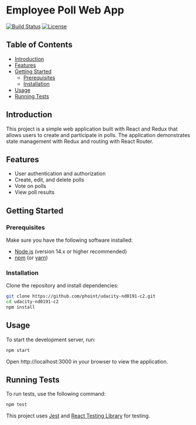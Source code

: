 # Employee Poll Web App

[![Build Status](https://img.shields.io/badge/build-passing-brightgreen)](https://github.com/yourusername/projectname)
[![License](https://img.shields.io/badge/license-MIT-blue.svg)](LICENSE)

## Table of Contents

- [Introduction](#introduction)
- [Features](#features)
- [Getting Started](#getting-started)
  - [Prerequisites](#prerequisites)
  - [Installation](#installation)
- [Usage](#usage)
- [Running Tests](#running-tests)

## Introduction

This project is a simple web application built with React and Redux that allows users to create and participate in polls. The application demonstrates state management with Redux and routing with React Router.

## Features

- User authentication and authorization
- Create, edit, and delete polls
- Vote on polls
- View poll results

## Getting Started

### Prerequisites

Make sure you have the following software installed:

- [Node.js](https://nodejs.org/) (version 14.x or higher recommended)
- [npm](https://www.npmjs.com/) (or [yarn](https://yarnpkg.com/))

### Installation

Clone the repository and install dependencies:

```bash
git clone https://github.com/phoint/udacity-nd0191-c2.git
cd udacity-nd0191-c2
npm install
```
## Usage

To start the development server, run:

```bash
npm start
```

Open http://localhost:3000 in your browser to view the application.

## Running Tests
To run tests, use the following command:

```bash
npm test
```

This project uses [Jest](https://jestjs.io/) and [React Testing Library](https://testing-library.com/docs/react-testing-library/intro) for testing.